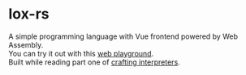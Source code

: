 # lox-rs
A simple programming language with Vue frontend powered by Web Assembly.  
You can try it out with this [web playground](https://lox-rs-wasm-interpreter.herokuapp.com/).  
Built while reading part one of [crafting interpreters](https://craftinginterpreters.com/).
